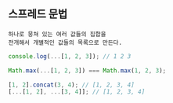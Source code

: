 ## 스프레드 문법

    하나로 뭉쳐 있는 여러 값들의 집합을
    전개해서 개별적인 값들의 목록으로 만든다.

```javascript
console.log(...[1, 2, 3]); // 1 2 3

Math.max(...[1, 2, 3]) === Math.max(1, 2, 3);

[1, 2].concat(3, 4); // [1, 2, 3, 4]
[...[1, 2], ...[3, 4]]; // [1, 2, 3, 4]
```
